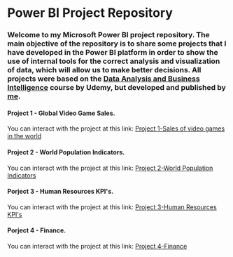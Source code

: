 # Power BI Project Repository
### Welcome to my Microsoft Power BI project repository. The main objective of the repository is to share some projects that I have developed in the Power BI platform in order to show the use of internal tools for the correct analysis and visualization of data, which will allow us to make better decisions. All projects were based on the [Data Analysis and Business Intelligence](https://www.udemy.com/course/power-bi-analisis-datos-business-intelligence/) course by Udemy, but developed and published by [me](https://www.linkedin.com/in/cesarriosag/).

#### Project 1 - Global Video Game Sales.
You can interact with the project at this link: [Project 1-Sales of video games in the world](https://app.powerbi.com/view?r=eyJrIjoiNzY3NzBiZWMtOWY3NS00ZGI1LWI3ZjYtMjNjYzJiZjgzNGM3IiwidCI6ImJkNWVjMDYxLTdjYmQtNDlmNy04NDI0LTgzZmNmODMxMjg0OSJ9)

#### Project 2 - World Population Indicators.
You can interact with the project at this link: [Project 2-World Population Indicators](https://app.powerbi.com/view?r=eyJrIjoiNzIwMTg0ZTgtODdmYS00MTc2LTljMDItMzVkMzk5ODlmZjQ0IiwidCI6ImJkNWVjMDYxLTdjYmQtNDlmNy04NDI0LTgzZmNmODMxMjg0OSJ9)

#### Porject 3 - Human Resources KPI's.
You can interact with the project at this link: [Project 3-Human Resources KPI's](https://app.powerbi.com/view?r=eyJrIjoiNDQ2ZmVjZDYtZDViMi00OGExLWJhZmQtMzBlYWUyOTRmNTIzIiwidCI6ImJkNWVjMDYxLTdjYmQtNDlmNy04NDI0LTgzZmNmODMxMjg0OSJ9)

#### Porject 4 - Finance.
You can interact with the project at this link: [Project 4-Finance](https://app.powerbi.com/view?r=eyJrIjoiMWVkYjA2N2UtYzUzMS00ZjhkLWE2MWQtZmY1MGQwNDc3YmE0IiwidCI6ImJkNWVjMDYxLTdjYmQtNDlmNy04NDI0LTgzZmNmODMxMjg0OSJ9&pageName=ReportSection)
